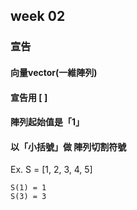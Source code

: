 ## week 02
### 宣告
#### 向量vector(一維陣列)
#### 宣告用 [  ]

#### 陣列起始值是「1」

#### 以「小括號」做 陣列切割符號
  Ex. S = [1, 2, 3, 4, 5]
	
	S(1) = 1
	S(3) = 3
